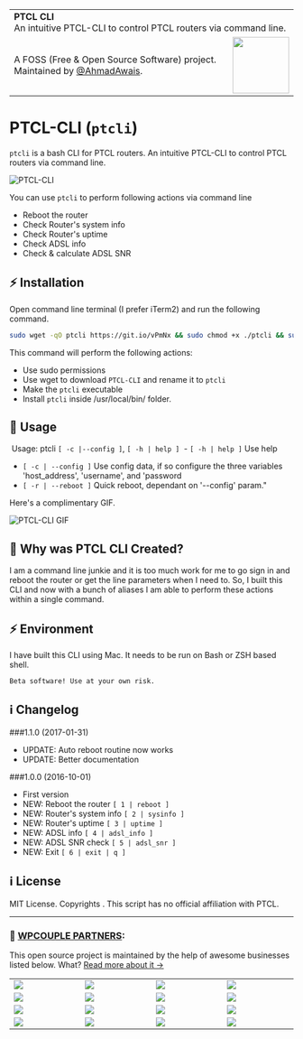 
<table width='100%'>
    <tr>
        <td align='left' width='100%' colspan='2'>
            <strong>PTCL CLI</strong><br />
            An intuitive PTCL-CLI to control PTCL routers via command line.
        </td>
    </tr>
    <tr>
        <td>
            A FOSS (Free & Open Source Software) project. Maintained by <a href='https://github.com/ahmadawais'>@AhmadAwais</a>.
        </td>
        <td align='center'>
            <a href='https://AhmadAwais.com/'>
                <img src='https://i.imgur.com/Asg4d3k.png' width='100' />
            </a>
        </td>
    </tr>
</table>

# PTCL-CLI (`ptcli`)
`ptcli`  is a bash CLI for PTCL routers. An intuitive PTCL-CLI to control PTCL routers via command line.

![PTCL-CLI](https://i.imgur.com/FHLLPAe.png)

You can use `ptcli` to perform following actions via command line
- Reboot the router
- Check Router's system info
- Check Router's uptime
- Check ADSL info
- Check & calculate ADSL SNR


## ⚡️ Installation

Open command line terminal (I prefer iTerm2) and run the following command.

```bash
sudo wget -qO ptcli https://git.io/vPmNx && sudo chmod +x ./ptcli && sudo install ./ptcli /usr/local/bin/ptcli
```

This command will perform the following actions:
- Use sudo permissions
- Use wget to download `PTCL-CLI` and rename it to `ptcli`
- Make the `ptcli` executable
- Install `ptcli` inside /usr/local/bin/ folder.

## 🙌 Usage 
️ Usage: ptcli `[ -c |--config ]`, `[ -h | help ]`
️ - `[ -h | help ]` Use help
 - `[ -c | --config ]` Use config data, if so configure the three variables 'host_address', 'username', and 'password
 - `[ -r | --reboot ]` Quick reboot, dependant on '--config' param."

Here's a complimentary GIF.

![PTCL-CLI GIF](https://i.imgur.com/TzeAw5B.gif)

## 🤔 Why was PTCL CLI Created?
I am a command line junkie and it is too much work for me to go sign in and reboot the router or get the line parameters when I need to. So, I built this CLI and now with a bunch of aliases I am able to perform these actions within a single command.


## ⚡️ Environment
I have built this CLI using Mac. It needs to be run on Bash or ZSH based shell. 

`Beta software! Use at your own risk.`

## ℹ️ Changelog

###1.1.0 (2017-01-31)
- UPDATE: Auto reboot routine now works
- UPDATE: Better documentation

###1.0.0 (2016-10-01)
- First version
- NEW: Reboot the router `[ 1 | reboot ]`
- NEW: Router's system info `[ 2 | sysinfo ]`
- NEW: Router's uptime `[ 3 | uptime ]`
- NEW: ADSL info `[ 4 | adsl_info ]`
- NEW: ADSL SNR check `[ 5 | adsl_snr ]`
- NEW: Exit `[ 6 | exit | q ]`

## ℹ️ License
MIT License. Copyrights <Ahmad Awais>. This script has no official affiliation with PTCL.

---
### 🙌 [WPCOUPLE PARTNERS](https://WPCouple.com/partners):
This open source project is maintained by the help of awesome businesses listed below. What? [Read more about it →](https://WPCouple.com/partners)

<table width='100%'>
    <tr>
        <td width='225'><a target='_blank' href='https://www.gravityforms.com/?utm_source=WPCouple&utm_medium=Partner'><img src='http://on.ahmda.ws/mtrE/c' /></a></td>
        <td width='225'><a target='_blank' href='https://kinsta.com/?utm_source=WPCouple&utm_medium=Partner'><img src='http://on.ahmda.ws/mu5O/c' /></a></td>
        <td width='225'><a target='_blank' href='https://wpengine.com/?utm_source=WPCouple&utm_medium=Partner'><img src='http://on.ahmda.ws/mto3/c' /></a></td>
        <td width='225'><a target='_blank' href='https://www.sitelock.com/?utm_source=WPCouple&utm_medium=Partner'><img src='http://on.ahmda.ws/mtyZ/c' /></a></td>
    </tr>
    <tr>
        <td width='225'><a target='_blank' href='https://wp-rocket.me/?utm_source=WPCouple&utm_medium=Partner'><img src='http://on.ahmda.ws/mtrv/c' /></a></td>
        <td width='225'><a target='_blank' href='https://blogvault.net/?utm_source=WPCouple&utm_medium=Partner'><img src='http://on.ahmda.ws/mtph/c' /></a></td>
        <td width='225'><a target='_blank' href='http://cridio.com/?utm_source=WPCouple&utm_medium=Partner'><img src='http://on.ahmda.ws/mtmy/c' /></a></td>
        <td width='225'><a target='_blank' href='http://wecobble.com/?utm_source=WPCouple&utm_medium=Partner'><img src='http://on.ahmda.ws/mtrW/c' /></a></td>
    </tr>
    <tr>
        <td width='225'><a target='_blank' href='https://www.cloudways.com/?utm_source=WPCouple&utm_medium=Partner'><img src='http://on.ahmda.ws/mu0C/c' /></a></td>
        <td width='225'><a target='_blank' href='https://www.cozmoslabs.com/?utm_source=WPCouple&utm_medium=Partner'><img src='http://on.ahmda.ws/mu9W/c' /></a></td>
        <td width='225'><a target='_blank' href='https://wpgeodirectory.com/?utm_source=WPCouple&utm_medium=Partner'><img src='http://on.ahmda.ws/mtwv/c' /></a></td>
        <td width='225'><a target='_blank' href='https://www.wpsecurityauditlog.com/?utm_source=WPCouple&utm_medium=Partner'><img src='http://on.ahmda.ws/mtkh/c' /></a></td>
    </tr>
    <tr>
        <td width='225'><a target='_blank' href='https://www.liquidweb.com//?utm_source=WPCouple&utm_medium=Partner'><img src='http://on.ahmda.ws/mtnt/c' /></a></td>
        <td width='225'><a target='_blank' href='https://WPCouple.com/contact?utm_source=WPCouple&utm_medium=Partner'><img src='http://on.ahmda.ws/mu3F/c' /></a></td>
        <td width='225'><a target='_blank' href='https://WPCouple.com/contact?utm_source=WPCouple&utm_medium=Partner'><img src='http://on.ahmda.ws/mu3F/c' /></a></td>
        <td width='225'><a target='_blank' href='https://WPCouple.com/contact?utm_source=WPCouple&utm_medium=Partner'><img src='http://on.ahmda.ws/mu3F/c' /></a></td>
    </tr>
</table>

